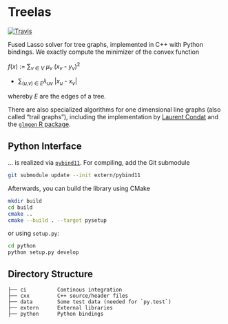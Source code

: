 Treelas
=======
[![Travis](https://travis-ci.com/EQt/treelas.svg?token=WXPT4d6dD68rQ9ty7yDf&branch=master)](https://travis-ci.com/EQt/treelas)


Fused Lasso solver for tree graphs, implemented in C++ with Python bindings.
We exactly compute the minimizer of the convex function

_f_(_x_) := 
  ∑<sub>_v_ ∈ _V_</sub> _μ_<sub>_v_</sub> (_x_<sub>_v_</sub> - _y_<sub>_v_</sub>)<sup>2</sup>
+ ∑<sub>(_u_,_v_) ∈ _E_</sub>_λ_<sub>_uv_</sub> |_x_<sub>_u_</sub> - _x_<sub>_v_</sub>|

whereby _E_ are the edges of a tree.

There are also specialized algorithms for one dimensional line graphs (also called “trail graphs”), including the implementation by [Laurent Condat][condat] and the [`glmgen` R package][glmgen].


Python Interface
---------------

... is realized via
[`pybind11`](https://github.com/pybind/pybind11).
For compiling, add the Git submodule
```bash
git submodule update --init extern/pybind11
```
Afterwards, you can build the library using CMake
```bash
mkdir build
cd build
cmake ..
cmake --build . --target pysetup
```
or using `setup.py`:
```bash
cd python
python setup.py develop
```


Directory Structure
------------------

```
├── ci          Continous integration
├── cxx         C++ source/header files
├── data        Some test data (needed for `py.test`)
├── extern      External libraries
├── python      Python bindings
```


[condat]: https://www.gipsa-lab.grenoble-inp.fr/~laurent.condat
[glmgen]: https://github.com/glmgen/glmgen
